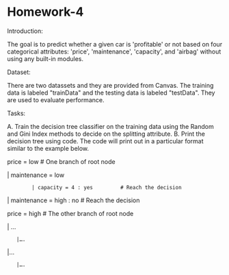 # Homework-4

Introduction:

The goal is to predict whether a given car is 'profitable' or not based on four categorical attributes: 'price', 'maintenance', 'capacity', and 'airbag' without using any built-in modules.

Dataset:

There are two datassets and they are provided from Canvas. The training data is labeled "trainData" and the testing data is labeled "testData". They are used to evaluate performance.

Tasks:

A. Train the decision tree classifier on the training data using the Random and Gini Index methods to decide on the splitting attribute.
B. Print the decision tree using code. The code will print out in a particular format similar to the example below.

price = low    # One branch of root node

| maintenance = low    

            | capacity = 4 : yes         # Reach the decision
            
| maintenance = high : no         # Reach the decision

price = high    # The other branch of root node

| …

       |….
       
|…

       |….
